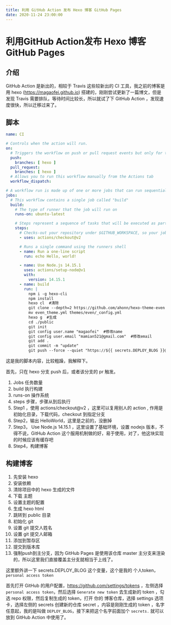 ```yaml
---
title: 利用 GitHub Action 发布 Hexo 博客 GitHub Pages
date: 2020-11-24 23:00:00
---
```




# 利用GitHub Action发布 Hexo 博客 GitHub Pages



## 介绍

GitHub Action 是新出的，相较于 Travis 这些较新出的 CI 工具，我之前的博客是用 hexo (https://magaofei.github.io) 搭建的，刚刚尝试更新了一篇博文，但是发现 Travis 需要排队，等待时间比较长，所以就试了下 GitHub Action ，发现速度很快，所以迁移过来了。



## 脚本

```yaml
name: CI

# Controls when the action will run. 
on:
  # Triggers the workflow on push or pull request events but only for the hexo branch
  push:
    branches: [ hexo ]
  pull_request:
    branches: [ hexo ]
  # Allows you to run this workflow manually from the Actions tab
  workflow_dispatch:

# A workflow run is made up of one or more jobs that can run sequentially or in parallel
jobs:
  # This workflow contains a single job called "build"
  build:
    # The type of runner that the job will run on
    runs-on: ubuntu-latest

    # Steps represent a sequence of tasks that will be executed as part of the job
    steps:
      # Checks-out your repository under $GITHUB_WORKSPACE, so your job can access it
      - uses: actions/checkout@v2

      # Runs a single command using the runners shell
      - name: Run a one-line script
        run: echo Hello, world!

      - name: Use Node.js 14.15.1
        uses: actions/setup-node@v1
        with:
          version: 14.15.1
      - name: build
        run: |
          npm i -g hexo-cli
          npm install
          hexo cl  #清除
          git clone --depth=2 https://github.com/ahonn/hexo-theme-even themes/even
          mv even_theme.yml themes/even/_config.yml
          hexo g  #生成
          cd ./public
          git init
          git config user.name "magaofei"  #修改name
          git config user.email "mamian521@gmail.com"  #修改email
          git add .
          git commit -m "update"
          git push --force --quiet "https://${{ secrets.DEPLOY_BLOG }}@github.com/magaofei/magaofei.github.io.git" master:master
```



这是我的脚本内容，比较粗躁，我解释下。

首先，只在 hexo 分支 push 后，或者该分支的 pr 触发。

1. Jobs 任务数量
2. build 执行构建
3. runs-on 操作系统
4. steps 步骤，步骤从到后执行
5. Step1 ，使用 actions/checkout@v2 ，这里可以复用别人的 action , 作用是初始化目录，下载代码，checkout 到指定分支
6. Step2，输出 HelloWorld，这里是之前的，没删掉
7. Step3， Use Node.js 14.15.1 ，这里设置了基础环境，设置 nodejs 版本，不得不说，GitHub Action 这个服用机制做的好，易于使用，对了，他这块实现的时候应该有缓存吧
8. Step4，构建博客



## 构建博客

1. 先安装 hexo
2. 安装依赖
3. 清除项目中的 hexo 生成的文件
4. 下载 主题
5. 设置主题的配置
6. 生成 hexo html
7. 跳转到 public 目录
8. 初始化 git
9. 设置 git 提交人姓名
10. 设置 git 提交人邮箱
11. 添加到暂存区
12. 提交到版本库
13. 强制push到主分支，因为 GitHub Pages 是使用该仓库 master 主分支来渲染的，所以这里我们直接覆盖主分支就相当于上线了。



这里额外讲一下 secrets.DEPLOY_BLOG 这个变量，这个是我的 个人token，`personal access token`

首先打开 GitHub 的用户配置，https://github.com/settings/tokens ，左侧选择 `personal access token`，然后选择 `Generate new token` 去生成新的 token ，勾选 repo 权限，然后复制生成的 token，打开 你的 博客仓库，选择 settings 选项卡，选择左侧的 secrets 创建新的仓库 secret ，内容是刚刚生成的 token ，名字任意起，我的是叫做 `DEPLOY_BLOG`，接下来把这个名字前面加个 `secrets.` 就可以放到 GitHub Action 中使用了。





